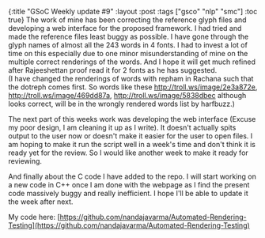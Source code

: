 {:title "GSoC Weekly update #9"
:layout :post
:tags  ["gsco" "nlp" "smc"]
:toc true}
The work of mine has been correcting the reference glyph files and developing a web interface for the proposed framework. I had tried and made the reference files least buggy as possible. I have gone through the glyph names of almost all the 243 words in 4 fonts. I had to invest a lot of time on this especially due to one minor misunderstanding of mine on the multiple correct renderings of the words. And I hope it will get much refined after Rajeeshettan proof read it for 2 fonts as he has suggested.  
(I have changed the renderings of words with repham in Rachana such that the dotreph comes first. So words like these http://troll.ws/image/2e3a872e, http://troll.ws/image/469dd87a, http://troll.ws/image/5838dbec although looks correct, will be in the wrongly rendered words list by harfbuzz.)

The next part of this weeks work was developing the web interface (Excuse my poor design, I am cleaning it up as I write). It doesn't actually spits output to the user now or doesn't make it easier for the user to open files. I am hoping to make it run the script well in a week's time and don't think it is ready yet for the review. So I would like another week to make it ready for reviewing.

And finally about the C code I have added to the repo. I will start working on a new code in C++ once I am done with the webpage as I find the present code massively buggy and really inefficient. I hope I'll be able to update it the week after next.

My code here: [https://github.com/nandajavarma/Automated-Rendering-Testing](https://github.com/nandajavarma/Automated-Rendering-Testing)
